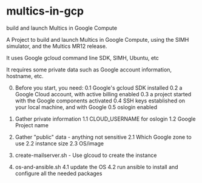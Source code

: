 # multics-in-gcp
build and launch Multics in Google Compute

A Project to build and launch Multics in Google Compute, using the SIMH simulator, and the Multics MR12 release.

It uses Google gcloud command line SDK, SIMH, Ubuntu, etc

It requires some private data such as Google account information, hostname, etc.

0. Before you start, you need:
0.1 Google's gcloud SDK installed
0.2 a Google Cloud account, with active billing enabled
0.3 a project started with the Google components activated
0.4 SSH keys established on your local machine, and with Google
0.5 oslogin enabled



1. Gather private information
1.1 CLOUD_USERNAME for oslogin
1.2 Google Project name

2. Gather "public" data - anything not sensitive
2.1 Which Google zone to use
2.2 instance size
2.3 OS/image

3. create-mailserver.sh - Use glcoud to create the instance

4. os-and-ansible.sh
4.1 update the OS
4.2 run ansible to install and configure all the needed packages
